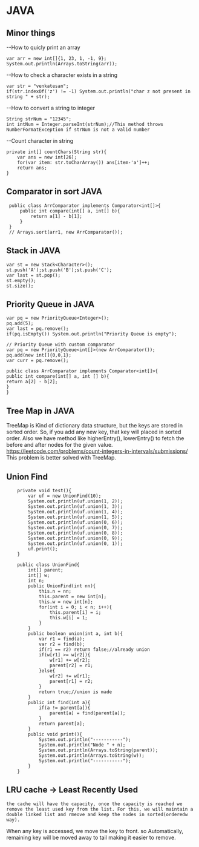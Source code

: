 # JAVA
## Minor things

--How to quicly print an array

```
var arr = new int[]{1, 23, 1, -1, 9};
System.out.println(Arrays.toString(arr));
```

--How to check a character exists in a string

```
var str = "venkatesan";
if(str.indexOf('z') != -1) System.out.println("char z not present in string " + str);
```

--How to convert a string to integer

```
String strNum = "12345";
int intNum = Integer.parseInt(strNum);//This method throws NumberFormatException if strNum is not a valid number
```

--Count character in string

```
private int[] countChars(String str){
    var ans = new int[26];
    for(var item: str.toCharArray()) ans[item-'a']++;
    return ans;
}
```


## Comparator in sort JAVA
 ```
  public class ArrComparator implements Comparator<int[]>{
      public int compare(int[] a, int[] b){
          return a[1] - b[1];
      }
  }
  // Arrays.sort(arr1, new ArrComparator());
 ```
 ## Stack in JAVA
  ```
  var st = new Stack<Character>();
  st.push('A');st.push('B');st.push('C');
  var last = st.pop();
  st.empty();
  st.size();
  ```
 ## Priority Queue in JAVA
 ```
 var pq = new PriorityQueue<Integer>();
 pq.add(5);
 var last = pq.remove();
 if(pq.isEmpty()) System.out.println("Priority Queue is empty");

 // Priority Queue with custom comparator
 var pq = new PriorityQueue<int[]>(new ArrComparator());
 pq.add(new int[]{0,0,1};
 var curr = pq.remove();

 public class ArrComparator implements Comparator<int[]>{
 public int compare(int[] a, int [] b){
 return a[2] - b[2];
 }
 }
 ```
 ## Tree Map in JAVA
  TreeMap is Kind of dictionary data structure, but the keys are stored in sorted order. So, if you add any new key, that key will placed in sorted order. Also we have method like higherEntry(), lowerEntry() to fetch the before and after nodes for the given value.
  https://leetcode.com/problems/count-integers-in-intervals/submissions/ This problem is better solved with TreeMap.

## Union Find

```
    private void test(){
        var uf = new UnionFind(10);
        System.out.println(uf.union(1, 2));
        System.out.println(uf.union(1, 3));
        System.out.println(uf.union(1, 4));
        System.out.println(uf.union(1, 5));
        System.out.println(uf.union(0, 6));
        System.out.println(uf.union(0, 7));
        System.out.println(uf.union(0, 8));
        System.out.println(uf.union(0, 9));
        System.out.println(uf.union(0, 1));
        uf.print();
    }

    public class UnionFind{
        int[] parent;
        int[] w;
        int n;
        public UnionFind(int nn){
            this.n = nn;
            this.parent = new int[n];
            this.w = new int[n];
            for(int i = 0; i < n; i++){
                this.parent[i] = i;
                this.w[i] = 1;
            }
        }
        public boolean union(int a, int b){
            var r1 = find(a);
            var r2 = find(b);
            if(r1 == r2) return false;//already union
            if(w[r1] >= w[r2]){
                w[r1] += w[r2];
                parent[r2] = r1;
            }else{
                w[r2] += w[r1];
                parent[r1] = r2;
            }
            return true;//union is made
        }
        public int find(int a){
            if(a != parent[a]){
                parent[a] = find(parent[a]);
            }
            return parent[a];
        }
        public void print(){
            System.out.println("-----------");
            System.out.println("Node " + n);
            System.out.println(Arrays.toString(parent));
            System.out.println(Arrays.toString(w));
            System.out.println("-----------");
        }
    }
```

 ## LRU cache -> Least Recently Used
    the cache will have the capacity, once the capacity is reached we remove the least used key from the list. For this, we will maintain a double linked list and rmeove and keep the nodes in sorted(orderedw way).
  When any key is accessed, we move the key to front. so Automatically, remaining key will be moved away to tail making it easier to remove.
